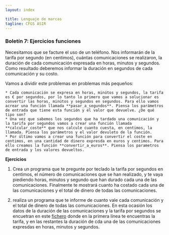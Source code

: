 ```yaml
---
layout: index

title: Lenguaje de marcas
tagline: CFGS ASIR
---
```


### Boletín 7: Ejercicios funciones

Necesitamos que se facture el uso de un teléfono. Nos informarán de la tarifa por segundo (en centimos), cuántas comunicaciones se realizaron, la duración de cada comunicación expresada en horas, minutos y segundos. Como resultado deberemos informar la duración en segundos de cada comunicación y su costo.

Vamos a dividir este problemas en problemas más pequeños:

    * Cada comunicación se expresa en horas, minútos y segundos, la tarifa es € por segundos, por lo tanto lo primero que vamos a solucionar es convertir las horas, minútos y segundos en segundos. Para ello vamos acrear una función llamada **pasar_a_segundos**. Piensa los parámetros de entrada que tiene esta función y el valor que devuelve. ¿De qué tipo son?
    * Una vez que sabemos los segundos que ha tardado una comunicación y la tarifa por segundos vamos a crear una función llamada **calcular_coste** que nos calcule cuanto cuesta, en centimos, la llamada. Piensa los parámetros y el valor devuleto de la función.
    * Por último vamos a crear una función para convertir el coste en centimos, en una cantidad de dinero expresda en euros y centimos. Para ello creamos la función **convertir_a_euros**. Piensa los parametros de entrada y los valores devueltos.

**Ejercicios**

1. Crea un programa que te pregunte por teclado la tarifa por segundos en centimos, el número de comunicaciones que se han realizado, y te vaya piediendo horas, minutos y segundo que han durado cada una de las comunicaciones. Finalmente te mostrará cuanto ha costado cada una de las comunicaciones y el total de dinero de todas las comunicaciones.

2. realiza un programa que te informe de cuanto vale cada comunicación y el total de dinero de todas las comunicaciones. En esta ocasión los datos de la duración de las comunicaciones y la tarifa por segundos se encuetran en este [fichero](comunicaciones.txt) donde en la primera línea te encuentras la tarifa, y en las restantes la duración de cda una de las comunicaciones expresdas en horas, minutos y segundos.



